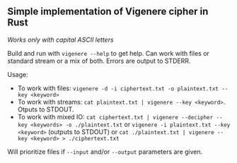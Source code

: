 ## Simple implementation of Vigenere cipher in Rust

*Works only with capital ASCII letters*

Build and run with `vigenere --help` to get help.
Can work with files or standard stream or a mix of both.
Errors are output to STDERR.

Usage:
* To work with files: `vigenere -d -i ciphertext.txt -o plaintext.txt --key <keyword>`
* To work with streams: `cat plaintext.txt | vigenere --key <keyword>`. Otputs to STDOUT.
* To work with mixed IO: `cat ciphertext.txt | vigenere --decipher --key <keywords> -o ./plaintext.txt` or `vigenere -i plaintext.txt --key <keyword>` (outputs to STDOUT) or `cat ./plaintext.txt | vigenere --key <keyword> > ./ciphertext.txt`

Will prioritize files if `--input` and/or `--output` parameters are given.
